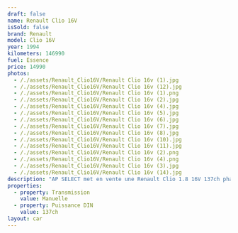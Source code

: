 ```yaml
---
draft: false
name: Renault Clio 16V
isSold: false
brand: Renault
model: Clio 16V
year: 1994
kilometers: 146990
fuel: Essence
price: 14990
photos:
  - /./assets/Renault_Clio16V/Renault Clio 16v (1).jpg
  - /./assets/Renault_Clio16V/Renault Clio 16v (12).jpg
  - /./assets/Renault_Clio16V/Renault Clio 16v (1).png
  - /./assets/Renault_Clio16V/Renault Clio 16v (2).jpg
  - /./assets/Renault_Clio16V/Renault Clio 16v (4).jpg
  - /./assets/Renault_Clio16V/Renault Clio 16v (5).jpg
  - /./assets/Renault_Clio16V/Renault Clio 16v (6).jpg
  - /./assets/Renault_Clio16V/Renault Clio 16v (7).jpg
  - /./assets/Renault_Clio16V/Renault Clio 16v (8).jpg
  - /./assets/Renault_Clio16V/Renault Clio 16v (10).jpg
  - /./assets/Renault_Clio16V/Renault Clio 16v (11).jpg
  - /./assets/Renault_Clio16V/Renault Clio 16v (2).png
  - /./assets/Renault_Clio16V/Renault Clio 16v (4).png
  - /./assets/Renault_Clio16V/Renault Clio 16v (3).jpg
  - /./assets/Renault_Clio16V/Renault Clio 16v (14).jpg
description: "AP SELECT met en vente une Renault Clio 1.8 16V 137ch phase 2 non catalysée.\n\nModèle du 06/1994 avec 146 900km.\n\nCouleur bleu methyl, intérieur tissus 16V\n\nVéhicule origine Suisse \U0001F1E8\U0001F1EDen carte grise française depuis 2011.\n\nVéhicule avec suivi complet et historique limpide.\n\nAttestation Renault de non catalysation.\n\nVendu avec une garantie 3 mois.\n\nDernier service au 09/2024 à 146 000km.\n\nNombreux frais effectués ces dernières années dont la réfection du moteur, distribution, embrayage, boîte de vitesse, trains roulants et traitement corrosion (châssis et ailes arrières).\n\nÉquipements montés en seconde monte :\n- Jantes speedline OEM 15 pouces\n- Échappement OMP\n\nLes jantes CUP d’origine sont disponibles.\n\nÉquipements et options :\n- Bleu methyl\n- Toit ouvrant électrique vitré\n- Fermeture centralisée\n- Vitres électriques\n- Direction assistée\n- Custodes arrières ouvrantes\n\nDisponible et visible sur RDV pour acheteur sérieux.\n\nPossibilité d'une garantie 3, 6 ou 12 mois en supplément.\n\nRéalisation des démarches d'immatriculation.\n\nAP SELECT c'est des solutions de courtage et conciergerie sur mesure pour profiter librement de sa passion et de son patrimoine.\n\nPrenez le volant, AP SELECT s'occupe du reste."
properties:
  - property: Transmission
    value: Manuelle
  - property: Puissance DIN
    value: 137ch
layout: car
---
```


